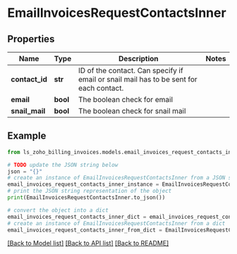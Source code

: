 # EmailInvoicesRequestContactsInner


## Properties

Name | Type | Description | Notes
------------ | ------------- | ------------- | -------------
**contact_id** | **str** | ID of the contact. Can specify if email or snail mail has to be sent for each contact. | 
**email** | **bool** | The boolean check for email | 
**snail_mail** | **bool** | The boolean check for snail mail | 

## Example

```python
from ls_zoho_billing_invoices.models.email_invoices_request_contacts_inner import EmailInvoicesRequestContactsInner

# TODO update the JSON string below
json = "{}"
# create an instance of EmailInvoicesRequestContactsInner from a JSON string
email_invoices_request_contacts_inner_instance = EmailInvoicesRequestContactsInner.from_json(json)
# print the JSON string representation of the object
print(EmailInvoicesRequestContactsInner.to_json())

# convert the object into a dict
email_invoices_request_contacts_inner_dict = email_invoices_request_contacts_inner_instance.to_dict()
# create an instance of EmailInvoicesRequestContactsInner from a dict
email_invoices_request_contacts_inner_from_dict = EmailInvoicesRequestContactsInner.from_dict(email_invoices_request_contacts_inner_dict)
```
[[Back to Model list]](../README.md#documentation-for-models) [[Back to API list]](../README.md#documentation-for-api-endpoints) [[Back to README]](../README.md)


